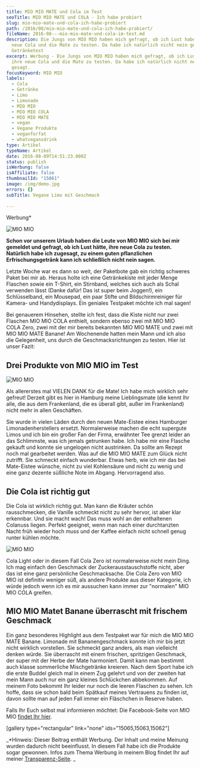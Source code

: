```yaml
---
title: MIO MIO MATE und Cola im Test
seoTitle: MIO MIO MATE und COLA - Ich habe probiert
slug: mio-mio-mate-und-cola-ich-habe-probiert
path: /2016/08/mio-mio-mate-und-cola-ich-habe-probiert/
fileName: 2016-08---mio-mio-mate-und-cola-im-test.md
description: Die Jungs von MIO MIO haben mich gefragt, ob ich Lust habe, ihre
  neue Cola und die Mate zu testen. Da habe ich natürlich nicht nein gesagt -
  Getränketest
excerpt: Werbung - Die Jungs von MIO MIO haben mich gefragt, ob ich Lust habe,
  ihre neue Cola und die Mate zu testen. Da habe ich natürlich nicht nein
  gesagt.
focusKeyword: MIO MIO
labels:
  - Cola
  - Getränke
  - Limo
  - Limonade
  - MIO MIO
  - MIO MIO COLA
  - MIO MIO MATE
  - vegan
  - Vegane Produkte
  - veganforfat
  - whatvegansdrink
type: Artikel
typeName: Artikel
date: 2016-08-09T14:51:23.000Z
status: publish
isWerbung: false
isAffiliate: false
thumbnailId: "15061"
image: /img/demo.jpg
errors: {}
subTitle: Vegane Limo mit Geschmack
  
---
```


Werbung\*

![MIO MIO ](http://cardamonchai.com/wp-content/uploads/2016/08/28497211950_3672e57073_z-640x427.jpg "MIO MIO - Ich habe getestet")

**Schon vor unserem Urlaub haben die Leute von MIO MIO sich bei mir gemeldet und
gefragt, ob ich Lust hätte, ihre neue Cola zu testen. Natürlich habe ich
zugesagt, zu einem guten pflanzlichen Erfrischungsgetränk kann ich schließlich
nicht nein sagen.**

Letzte Woche war es dann so weit, der Paketbote gab ein richtig schweres Paket
bei mir ab. Heraus holte ich eine Getränkekiste mit jeder Menge Flaschen sowie
ein T-Shirt, ein Stirnband, welches sich auch als Schal verwenden lässt (Danke
dafür! Das ist super beim Joggen!), ein Schlüsselband, ein Mousepad, ein paar
Stifte und Bildschirmreiniger für Kamera- und Handydisplays. Ein geniales
Testpaket möchte ich mal sagen!

Bei genauerem Hinsehen, stellte ich fest, dass die Kiste nicht nur zwei Flaschen
MIO MIO COLA enthielt, sondern ebenso zwei mit MIO MIO COLA Zero, zwei mit der
mir bereits bekannten MIO MIO MATE und zwei mit MIO MIO MATE Banane! Am
Wochenende hatten mein Mann und ich also die Gelegenheit, uns durch die
Geschmacksrichtungen zu testen. Hier ist unser Fazit:

## Drei Produkte von MIO MIO im Test

![MIO MIO](http://cardamonchai.com/wp-content/uploads/2016/08/28781471425_dbd1cfa80c_z-640x427.jpg "MIO MIO COLA")

Als allererstes mal VIELEN DANK für die Mate! Ich habe mich wirklich sehr
gefreut! Derzeit gibt es hier in Hamburg meine Lieblingsmate (die kennt Ihr
alle, die aus dem Frankenland, die es überall gibt, außer im Frankenland) nicht
mehr in allen Geschäften.

Sie wurde in vielen Läden durch den neuen Mate-Eistee eines Hamburger
Limonadenherstellers ersetzt. Normalerweise machen die echt supergute Limos und
ich bin ein großer Fan der Firma, erwähnter Tee grenzt leider an das Schlimmste,
was ich jemals getrunken habe. Ich habe mir eine Flasche gekauft und konnte sie
ungelogen nicht austrinken. Da sollte am Rezept noch mal gearbeitet werden. Was
auf die MIO MIO MATE zum Glück nicht zutrifft. Sie schmeckt einfach wunderbar.
Etwas herb, wie ich mir das bei Mate-Eistee wünsche, nicht zu viel Kohlensäure
und nicht zu wenig und eine ganz dezente süßliche Note im Abgang. Hervorragend
also.

## Die Cola ist richtig gut

Die Cola ist wirklich richtig gut. Man kann die Kräuter schön rausschmecken, die
Vanille schmeckt nicht zu sehr hervor, ist aber klar erkennbar. Und sie macht
wach! Das muss wohl an der enthaltenen Colanuss liegen. Perfekt geeignet, wenn
man nach einer durchtanzten Nacht früh wieder hoch muss und der Kaffee einfach
nicht schnell genug runter kühlen möchte.

![MIO MIO](http://cardamonchai.com/wp-content/uploads/2016/08/28871665225_5a303f5f2b_z-640x427.jpg "Von der MIO MIO MATE Banane seht Ihr nur noch die leeren Flaschen")

Cola Light oder in diesem Fall Cola Zero ist normalerweise nicht mein Ding. Ich
mag einfach den Geschmack der Zuckerausstauschstoffe nicht, aber das ist eine
ganz persönliche Geschmacksache. Die Cola Zero von MIO MIO ist definitiv weniger
süß, als andere Produkte aus dieser Kategorie, ich würde jedoch wenn ich es mir
aussuchen kann immer zur "normalen" MIO MIO COLA greifen.

## MIO MIO Matet Banane überrascht mit frischem Geschmack

Ein ganz besonderes Highlight aus dem Testpaket war für mich die MIO MIO
MATE Banane. Limonade mit Bananengeschmack konnte ich mir bis jetzt nicht
wirklich vorstellen. Sie schmeckt ganz anders, als man vielleicht denken würde.
Sie überrascht mit einem frischen, spritzigen Geschmack, der super mit der Herbe
der Mate harmoniert. Damit kann man bestimmt auch klasse sommerliche
Mischgetränke kreieren. Nach dem Sport habe ich die erste Buddel gleich mal in
einem Zug gelehrt und von der zweiten hat mein Mann auch nur ein ganz kleines
Schlückchen abbekommen. Auf meinem Foto bekommt Ihr leider nur noch die leeren
Flaschen zu sehen. Ich hoffe, dass sie schon bald beim Spätkauf meines
Vertrauens zu finden ist, davon sollte man auf jeden Fall immer ein Fläschchen
in Reserve haben.

Falls Ihr Euch selbst mal informieren möchtet: Die Facebook-Seite von MIO MIO
[findet Ihr hier](https://www.facebook.com/Mio.Mio.Mate.Vivaris/?fref=ts).

[gallery type="rectangular" link="none" ids="15065,15063,15062"]

_\*Hinweis: Dieser Beitrag enthält Werbung. Der Inhalt und meine Meinung wurden
dadurch nicht beeinflusst. In diesem Fall habe ich die Produkte sogar gewonnen.
Infos zum Thema Werbung in meinem Blog findet Ihr auf meiner
[Transparenz-Seite](/werbung/). _

  